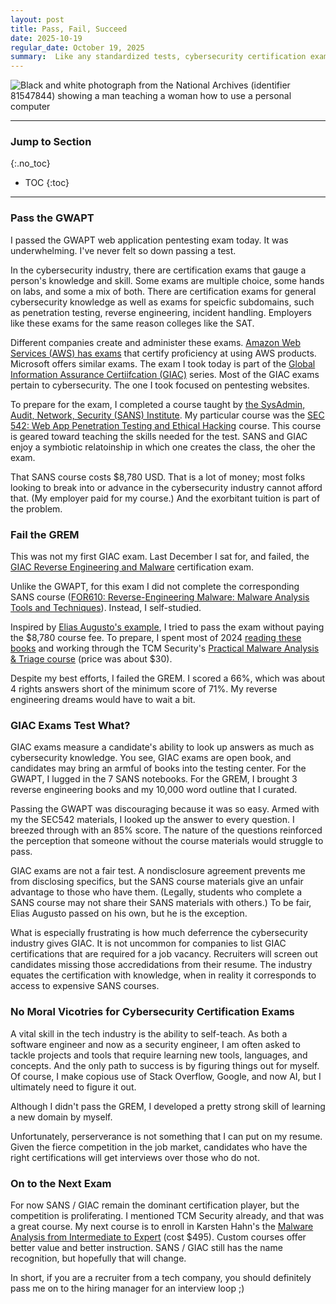 ```yaml
---
layout: post
title: Pass, Fail, Succeed
date: 2025-10-19
regular_date: October 19, 2025
summary:  Like any standardized tests, cybersecurity certification exams are a mixed bag
---
```


![Black and white photograph from the National Archives (identifier 81547844) showing a man teaching a woman how to use a personal computer ](https://neillperry.com/assets/img/cybers.jpg "Cybersecurity training")

---
### Jump to Section
{:.no_toc}
* TOC
{:toc}
--- 

### Pass the GWAPT

I passed the GWAPT web application pentesting exam today. It was underwhelming.  I've never felt so down passing a test. 

In the cybersecurity industry, there are certification exams that gauge a person's knowledge and skill. Some exams are multiple choice, some hands on labs, and some a mix of both.  There are certification exams for general cybersecurity knowledge as well as exams for speicfic subdomains, such as penetration testing, reverse engineering, incident handling. Employers like these exams for the same reason colleges like the SAT. 

Different companies create and administer these exams.  [Amazon Web Services (AWS) has exams](https://aws.amazon.com/certification/) that certify proficiency at using AWS products. Microsoft offers similar exams. The exam I took today is part of the [Global Information Assurance Certiifcation (GIAC)](https://www.giac.org/) series. Most of the GIAC exams pertain to cybersecurity.  The one I took focused on pentesting websites.  

To prepare for the exam, I completed a course taught by [the SysAdmin, Audit, Network, Security (SANS) Institute](https://sans.org).  My particular course was the [SEC 542: Web App Penetration Testing and Ethical Hacking](https://www.sans.org/cyber-security-courses/web-app-penetration-testing-ethical-hacking#laptop-requirements) course. This course is geared toward teaching the skills needed for the test. SANS and GIAC enjoy a symbiotic relatoinship in which one creates the class, the oher the exam.  

That SANS course costs $8,780 USD. That is a lot of money; most folks looking to break into or advance in the cybersecurity industry cannot afford that. (My employer paid for my course.)  And the exorbitant tuition is part of the problem.


### Fail the GREM

This was not my first GIAC exam. Last December I sat for, and failed, the [GIAC Reverse Engineering and Malware](https://www.giac.org/certifications/reverse-engineering-malware-grem/) certification exam. 

Unlike the GWAPT, for this exam I did not complete the corresponding SANS course ([FOR610: Reverse-Engineering Malware: Malware Analysis Tools and Techniques](https://www.sans.org/cyber-security-courses/reverse-engineering-malware-malware-analysis-tools-techniques)). Instead, I self-studied.

Inspired by [Elias Augusto's example](https://medium.com/@eaugusto/grey-box-testing-how-i-passed-the-giac-grem-exam-without-taking-the-course-fda132d177c30), I tried to pass the exam without paying the $8,780 course fee. To prepare, I spent most of 2024 [reading these books](https://www.neillperry.com/blog/2025/02/21/break-into-malware-analysis) and working through the TCM Security's [Practical Malware Analysis & Triage course](https://academy.tcm-sec.com/p/practical-malware-analysis-triage) (price was about $30).  

Despite my best efforts, I failed the GREM. I scored a 66%, which was about 4 rights answers short of the minimum score of 71%. My reverse engineering dreams would have to wait a bit. 


### GIAC Exams Test What? 

GIAC exams measure a candidate's ability to look up answers as much as cybersecurity knowledge. You see, GIAC exams are open book, and candidates may bring an armful of books into the testing center. For the GWAPT, I lugged in the 7 SANS notebooks. For the GREM, I brought 3 reverse engineering books and my 10,000 word outline that I curated. 

Passing the GWAPT was discouraging because it was so easy. Armed with my the SEC542 materials, I looked up the answer to every question. I breezed through with an 85% score. The nature of the questions reinforced the perception that someone without the course materials would struggle to pass. 

GIAC exams are not a fair test. A nondisclosure agreement prevents me from disclosing specifics, but the SANS course materials give an unfair advantage to those who have them. (Legally, students who complete a SANS course may not share their SANS materials with others.)  To be fair, Elias Augusto passed on his own, but he is the exception.  

What is especially frustrating is how much deferrence the cybersecurity industry gives GIAC.  It is not uncommon for companies to list GIAC certifications that are required for a job vacancy.   Recruiters will screen out candidates missing those accredidations from their resume. The industry equates the certification with knowledge, when in reality it corresponds to access to expensive SANS courses.

### No Moral Vicotries for Cybersecurity Certification Exams

A vital skill in the tech industry is the ability to self-teach. As both a software engineer and now as a security engineer, I am often asked to tackle projects and tools that require learning new tools, languages, and concepts. And the only path to success is by figuring things out for myself.  Of course, I make copious use of Stack Overflow, Google, and now AI, but I ultimately need to figure it out.

Although I didn't pass the GREM, I developed a pretty strong skill of learning a new domain by myself. 

Unfortunately, perserverance is not something that I can put on my resume. Given the fierce competition in the job market, candidates who have the right certifications will get interviews over those who do not.  


### On to the Next Exam


For now SANS / GIAC remain the dominant certification player, but the competition is proliferating.  I mentioned TCM Security already, and that was a great course. My next course is to enroll in Karsten Hahn's the [Malware Analysis from Intermediate to Expert](https://malwareanalysis-for-hedgehogs.learnworlds.com/) (cost $495). Custom courses offer better value and better instruction. SANS / GIAC still has the name recognition, but hopefully that will change. 

In short, if you are a recruiter from a tech company, you should definitely pass me on to the hiring manager for an interview loop ;) 




